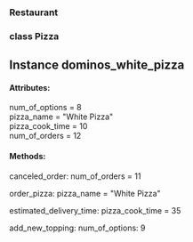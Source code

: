 ### Restaurant
### class Pizza
## Instance dominos_white_pizza

#### Attributes:

num_of_options = 8\
pizza_name = "White Pizza"\
pizza_cook_time = 10\
num_of_orders = 12


#### Methods:

canceled_order: num_of_orders = 11

order_pizza: pizza_name = "White Pizza"

estimated_delivery_time: pizza_cook_time = 35

add_new_topping: num_of_options: 9
